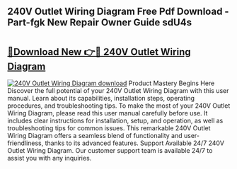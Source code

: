 ## 240V Outlet Wiring Diagram Free Pdf Download - Part-fgk New Repair Owner Guide sdU4s

# <h2><a href="http://dfscqw.blite.top/?on=240V+Outlet+Wiring+Diagram">🔗Download New 👉🔴 240V Outlet Wiring Diagram</a></h2>

[![240V Outlet Wiring Diagram download](https://i.imgur.com/lujVjoI.png)](http://dfscqw.blite.top/?on=240V+Outlet+Wiring+Diagram)
Product Mastery Begins Here Discover the full potential of your 240V Outlet Wiring Diagram with this user manual. Learn about its capabilities, installation steps, operating procedures, and troubleshooting tips. To make the most of your 240V Outlet Wiring Diagram, please read this user manual carefully before use. It includes clear instructions for installation, setup, and operation, as well as troubleshooting tips for common issues. This remarkable 240V Outlet Wiring Diagram offers a seamless blend of functionality and user-friendliness, thanks to its advanced features. Support Available 24/7 240V Outlet Wiring Diagram. Our customer support team is available 24/7 to assist you with any inquiries.
